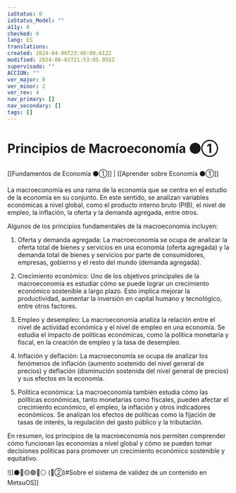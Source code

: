 ```yaml
---
iaStatus: 0
iaStatus_Model: ""
a11y: 0
checked: 0
lang: ES
translations: 
created: 2024-04-06T23:49:00.612Z
modified: 2024-06-01T21:53:05.055Z
supervisado: ""
ACCION: ""
ver_major: 0
ver_minor: 2
ver_rev: 4
nav_primary: []
nav_secondary: []
tags: []
---
```

# Principios de Macroeconomía ⚫①

[[Fundamentos de Economía ⚫①]] | [[Aprender sobre Economía ⚫①]]

La macroeconomía es una rama de la economía que se centra en el estudio de la economía en su conjunto. En este sentido, se analizan variables económicas a nivel global, como el producto interno bruto (PIB), el nivel de empleo, la inflación, la oferta y la demanda agregada, entre otros.

Algunos de los principios fundamentales de la macroeconomía incluyen:

1. Oferta y demanda agregada: La macroeconomía se ocupa de analizar la oferta total de bienes y servicios en una economía (oferta agregada) y la demanda total de bienes y servicios por parte de consumidores, empresas, gobierno y el resto del mundo (demanda agregada).

2. Crecimiento económico: Uno de los objetivos principales de la macroeconomía es estudiar cómo se puede lograr un crecimiento económico sostenible a largo plazo. Esto implica mejorar la productividad, aumentar la inversión en capital humano y tecnológico, entre otros factores.

3. Empleo y desempleo: La macroeconomía analiza la relación entre el nivel de actividad económica y el nivel de empleo en una economía. Se estudia el impacto de políticas económicas, como la política monetaria y fiscal, en la creación de empleo y la tasa de desempleo.

4. Inflación y deflación: La macroeconomía se ocupa de analizar los fenómenos de inflación (aumento sostenido del nivel general de precios) y deflación (disminución sostenida del nivel general de precios) y sus efectos en la economía.

5. Política económica: La macroeconomía también estudia cómo las políticas económicas, tanto monetarias como fiscales, pueden afectar el crecimiento económico, el empleo, la inflación y otros indicadores económicos. Se analizan los efectos de políticas como la fijación de tasas de interés, la regulación del gasto público y la tributación.

En resumen, los principios de la macroeconomía nos permiten comprender cómo funcionan las economías a nivel global y cómo se pueden tomar decisiones políticas para promover un crecimiento económico sostenible y equitativo.

![[⚫🔴🟡🟢🔵⚪ (🔴②)#Sobre el sistema de validez de un contenido en MetsuOS]]